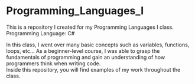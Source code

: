 # Programming_Languages_I

This is a repository I created for my Programming Languages I class. Programming Language: C#

In this class, I went over many basic concepts such as variables, functions, loops, etc... 
As a beginner-level course, I was able to grasp the fundamentals of programming and gain an understanding of how programmers think when writing code. \
Inside this repository, you will find examples of my work throughout the class.
